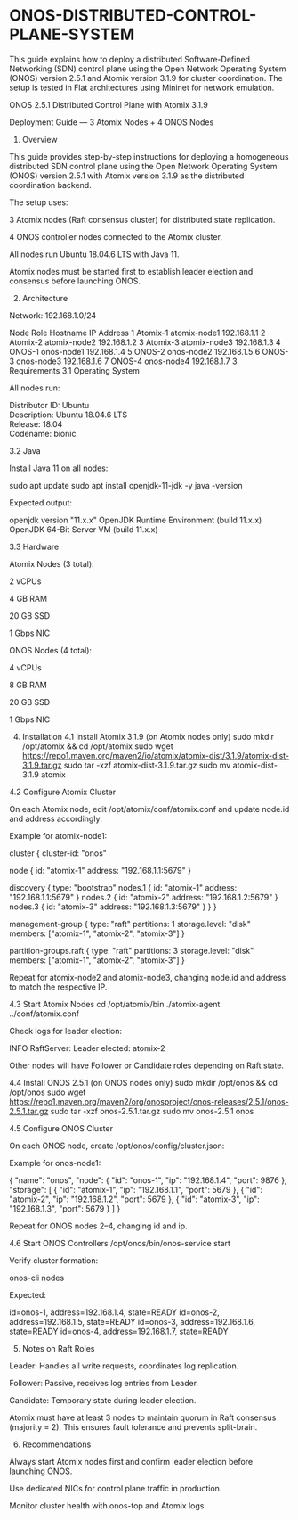 # ONOS-DISTRIBUTED-CONTROL-PLANE-SYSTEM

This guide explains how to deploy a distributed Software-Defined Networking (SDN) control plane using the Open Network Operating System (ONOS) version 2.5.1 and Atomix version 3.1.9 for cluster coordination.
The setup is tested in Flat architectures using Mininet for network emulation.

ONOS 2.5.1 Distributed Control Plane with Atomix 3.1.9

Deployment Guide — 3 Atomix Nodes + 4 ONOS Nodes

1. Overview

This guide provides step-by-step instructions for deploying a homogeneous distributed SDN control plane using the Open Network Operating System (ONOS) version 2.5.1 with Atomix version 3.1.9 as the distributed coordination backend.

The setup uses:

3 Atomix nodes (Raft consensus cluster) for distributed state replication.

4 ONOS controller nodes connected to the Atomix cluster.

All nodes run Ubuntu 18.04.6 LTS with Java 11.

Atomix nodes must be started first to establish leader election and consensus before launching ONOS.

2. Architecture

Network: 192.168.1.0/24

Node	Role	Hostname	IP Address
1	Atomix-1	atomix-node1	192.168.1.1
2	Atomix-2	atomix-node2	192.168.1.2
3	Atomix-3	atomix-node3	192.168.1.3
4	ONOS-1	onos-node1	192.168.1.4
5	ONOS-2	onos-node2	192.168.1.5
6	ONOS-3	onos-node3	192.168.1.6
7	ONOS-4	onos-node4	192.168.1.7
3. Requirements
3.1 Operating System

All nodes run:

Distributor ID: Ubuntu  
Description:    Ubuntu 18.04.6 LTS  
Release:        18.04  
Codename:       bionic

3.2 Java

Install Java 11 on all nodes:

sudo apt update
sudo apt install openjdk-11-jdk -y
java -version


Expected output:

openjdk version "11.x.x"
OpenJDK Runtime Environment (build 11.x.x)
OpenJDK 64-Bit Server VM (build 11.x.x)

3.3 Hardware

Atomix Nodes (3 total):

2 vCPUs

4 GB RAM

20 GB SSD

1 Gbps NIC

ONOS Nodes (4 total):

4 vCPUs

8 GB RAM

20 GB SSD

1 Gbps NIC

4. Installation
4.1 Install Atomix 3.1.9 (on Atomix nodes only)
sudo mkdir /opt/atomix && cd /opt/atomix
sudo wget https://repo1.maven.org/maven2/io/atomix/atomix-dist/3.1.9/atomix-dist-3.1.9.tar.gz
sudo tar -xzf atomix-dist-3.1.9.tar.gz
sudo mv atomix-dist-3.1.9 atomix

4.2 Configure Atomix Cluster

On each Atomix node, edit /opt/atomix/conf/atomix.conf and update node.id and address accordingly:

Example for atomix-node1:

cluster {
  cluster-id: "onos"

  node {
    id: "atomix-1"
    address: "192.168.1.1:5679"
  }

  discovery {
    type: "bootstrap"
    nodes.1 {
      id: "atomix-1"
      address: "192.168.1.1:5679"
    }
    nodes.2 {
      id: "atomix-2"
      address: "192.168.1.2:5679"
    }
    nodes.3 {
      id: "atomix-3"
      address: "192.168.1.3:5679"
    }
  }
}

management-group {
  type: "raft"
  partitions: 1
  storage.level: "disk"
  members: ["atomix-1", "atomix-2", "atomix-3"]
}

partition-groups.raft {
  type: "raft"
  partitions: 3
  storage.level: "disk"
  members: ["atomix-1", "atomix-2", "atomix-3"]
}


Repeat for atomix-node2 and atomix-node3, changing node.id and address to match the respective IP.

4.3 Start Atomix Nodes
cd /opt/atomix/bin
./atomix-agent ../conf/atomix.conf


Check logs for leader election:

INFO  RaftServer: Leader elected: atomix-2


Other nodes will have Follower or Candidate roles depending on Raft state.

4.4 Install ONOS 2.5.1 (on ONOS nodes only)
sudo mkdir /opt/onos && cd /opt/onos
sudo wget https://repo1.maven.org/maven2/org/onosproject/onos-releases/2.5.1/onos-2.5.1.tar.gz
sudo tar -xzf onos-2.5.1.tar.gz
sudo mv onos-2.5.1 onos

4.5 Configure ONOS Cluster

On each ONOS node, create /opt/onos/config/cluster.json:

Example for onos-node1:

{
  "name": "onos",
  "node": {
    "id": "onos-1",
    "ip": "192.168.1.4",
    "port": 9876
  },
  "storage": [
    { "id": "atomix-1", "ip": "192.168.1.1", "port": 5679 },
    { "id": "atomix-2", "ip": "192.168.1.2", "port": 5679 },
    { "id": "atomix-3", "ip": "192.168.1.3", "port": 5679 }
  ]
}


Repeat for ONOS nodes 2–4, changing id and ip.

4.6 Start ONOS Controllers
/opt/onos/bin/onos-service start


Verify cluster formation:

onos-cli
nodes


Expected:

id=onos-1, address=192.168.1.4, state=READY
id=onos-2, address=192.168.1.5, state=READY
id=onos-3, address=192.168.1.6, state=READY
id=onos-4, address=192.168.1.7, state=READY

5. Notes on Raft Roles

Leader: Handles all write requests, coordinates log replication.

Follower: Passive, receives log entries from Leader.

Candidate: Temporary state during leader election.

Atomix must have at least 3 nodes to maintain quorum in Raft consensus (majority = 2). This ensures fault tolerance and prevents split-brain.

6. Recommendations

Always start Atomix nodes first and confirm leader election before launching ONOS.

Use dedicated NICs for control plane traffic in production.

Monitor cluster health with onos-top and Atomix logs.
